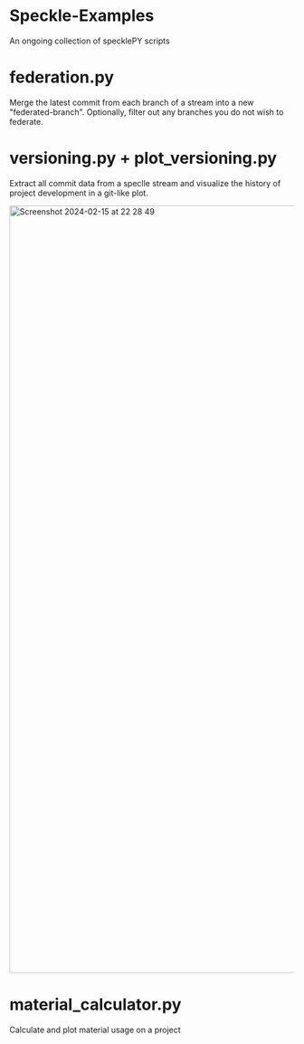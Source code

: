 # Speckle-Examples
An ongoing collection of specklePY scripts

# federation.py
Merge the latest commit from each branch of a stream into a new "federated-branch". Optionally, filter out any branches you do not wish to federate.

# versioning.py + plot_versioning.py
Extract all commit data from a speclle stream and visualize the history of project development in a git-like plot.

<img width="1357" alt="Screenshot 2024-02-15 at 22 28 49" src="https://github.com/jomi13/Speckle-Examples/assets/35776833/324b9428-8b73-435b-9592-8728e99c58a8">

# material_calculator.py
Calculate and plot material usage on a project
